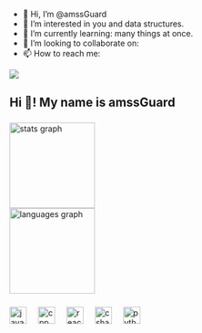 - 👋 Hi, I’m @amssGuard
- 👀 I’m interested in you and data structures.
- 🌱 I’m currently learning: many things at once.
- 💞️ I’m looking to collaborate on:
- 📫 How to reach me: <!-- anoshkekal24@gmail.com -->

<!---
anoshkekal/anoshkekal is a ✨ special ✨ repository because its `README.md` (this file) appears on your GitHub profile.
You can click the Preview link to take a look at your changes.
--->
<img src="https://i.giphy.com/media/v1.Y2lkPTc5MGI3NjExaWhwYWMyYTBsYjZveWkxYXd0NnYzNWFpeWtudm85MXQ1OG1iMm9xbiZlcD12MV9pbnRlcm5hbF9naWZfYnlfaWQmY3Q9Zw/LD5w4Vj4apo0CboDAf/giphy.gif">

<h2 align="left">Hi 👋! My name is amssGuard</h2>

###
<div align="center">
  <div align="left">
  <img src="https://github-readme-stats.vercel.app/api?username=amssGuard&hide_title=false&hide_rank=false&show_icons=true&include_all_commits=true&count_private=true&disable_animations=false&theme=dracula&locale=en&hide_border=false" height="150" alt="stats graph"  /> <br>
    <img src="https://github-readme-stats.vercel.app/api/top-langs?username=amssGuard&locale=en&hide_title=false&layout=compact&card_width=320&langs_count=5&theme=dracula&hide_border=false" height="150" alt="languages graph"  />
  </div>

  <div align="left">
   
    
  </div>
</div>

###

###


###

<div align="left">
  <img src="https://cdn.jsdelivr.net/gh/devicons/devicon/icons/java/java-original.svg" height="30" alt="java logo"  />
  <img width="12" />
  <img src="https://cdn.jsdelivr.net/gh/devicons/devicon/icons/c/c-original.svg" height="30" alt="cpp logo"  />
  <img width="12" />
  <img src="https://cdn.jsdelivr.net/gh/devicons/devicon/icons/cplusplus/cplusplus-original.svg" height="30" alt="react logo"  />
  <img width="12" />
  <img src="https://cdn.jsdelivr.net/gh/devicons/devicon/icons/csharp/csharp-original.svg" height="30" alt="csharp logo"  />
  <img width="12" />
  <img src="https://cdn.jsdelivr.net/gh/devicons/devicon/icons/python/python-original.svg" height="30" alt="python logo"  />
  <img width="12" />
</div>

###
<!--![snake gif](https://github.com/anoshkekal/anoshkekal/blob/output/github-contribution-grid-snake.svg)-->

<!--<div align="left">
  <img src="https://img.shields.io/static/v1?message=anoshkekal24@gmail.com&logo=gmail&label=&color=D14836&logoColor=white&labelColor=&style=for-the-badge" height="35" alt="gmail logo"  />
  <img src="https://img.shields.io/static/v1?message=LinkedIn&logo=linkedin&label=&color=0077B5&logoColor=white&labelColor=&style=for-the-badge" height="35" alt="linkedin logo"  />
</div>-->


<!--<br clear="both">

<img src="https://raw.githubusercontent.com/anoshkekal/anoshkekal/output/snake.svg" alt="Snake animation" />-->

###

